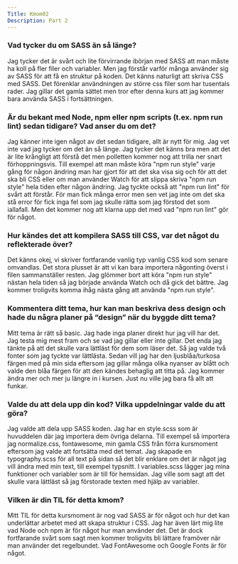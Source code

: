 ```yaml
---
Title: Kmom02
Description: Part 2
---
```

<h3>Vad tycker du om SASS än så länge?</h3>

Jag tycker det är svårt och lite förvirrande ibörjan med SASS att man måste ha koll på fler filer och variabler. Men jag förstår varför många använder sig av SASS för att få en struktur på koden. Det känns naturligt att skriva CSS med SASS. Det förenklar användningen av större css filer som har tusentals rader. Jag gillar det gamla sättet men tror efter denna kurs att jag kommer bara använda SASS i fortsättningen.

<h3>Är du bekant med Node, npm eller npm scripts (t.ex. npm run lint) sedan tidigare? Vad anser du om det?</h3>

Jag känner inte igen något av det sedan tidigare, allt är nytt för mig. Jag vet inte vad jag tycker om det än så länge. Jag tycker det känns bra men att det är lite krångligt att förstå det men polletten kommer nog att trilla ner snart förhoppningsvis. Till exempel att man måste köra "npm run style" varje gång för någon ändring man har gjort för att det ska visa sig och för att det ska bli CSS eller om man använder Watch för att slippa skriva "npm run style" hela tiden efter någon ändring. Jag tyckte också att "npm run lint" för svårt att förstår. För man fick många error men sen vet jag inte om det ska stå error för fick inga fel som jag skulle rätta som jag förstod det som iallafall. Men det kommer nog att klarna upp det med vad "npm run lint" gör för något.

<h3>Hur kändes det att kompilera SASS till CSS, var det något du reflekterade över?</h3>

Det känns okej, vi skriver fortfarande vanlig typ vanlig CSS kod som senare omvandlas. Det stora plusset är att vi kan bara importera någonting överst i filen sammanställer resten. Jag glömmer bort att köra "npm run style" nästan hela tiden så jag började använda Watch och då gick det bättre. Jag kommer troligvits komma ihåg nästa gång att använda "npm run style".

<h3>Kommentera ditt tema, hur kan man beskriva dess design och hade du några planer på “design” när du byggde ditt tema?</h3>

Mitt tema är rätt så basic. Jag hade inga planer direkt hur jag vill har det. Jag testa mig mest fram och se vad jag gillar eller inte gillar. Det enda jag tänkte på att det skulle vara lättläst för dem som läser det. Så jag valde två fonter som jag tyckte var lättlästa. Sedan vill jag har den ljusblåa/turkosa färgen med på min sida eftersom jag gillar många olika nyanser av blått och valde den blåa färgen för att den kändes behaglig att titta på. Jag kommer ändra mer och mer ju längre in i kursen. Just nu ville jag bara få allt att funkar.

<h3>Valde du att dela upp din kod? Vilka uppdelningar valde du att göra?</h3>

Jag valde att dela upp SASS koden. Jag har en style.scss som är huvuddelen där jag importera dem övriga delarna. Till exempel så importera jag normalize.css, fontawesome, min gamla CSS från förra kursmoment eftersom jag valde att fortsätta med det temat. Jag skapade en typography.scss för all text på sidan så det blir enklare om det är något jag vill ändra med min text, till exempel typsnitt. I variables.scss lägger jag mina funktioner och variabler som är till för hemsidan. Jag ville som sagt att det skulle vara lättläst så jag förstorade texten med hjälp av variabler.

<h3>Vilken är din TIL för detta kmom?</h3>

Mitt TIL för detta kursmoment är nog vad SASS är för något och hur det kan underlättar arbetet med att skapa struktur i CSS. Jag har även lärt mig lite vad Node och npm är för något hur man använder det. Det är dock fortfarande svårt som sagt men kommer troligvits bli lättare framöver när man använder det regelbundet. Vad FontAwesome och Google Fonts är för något. 
